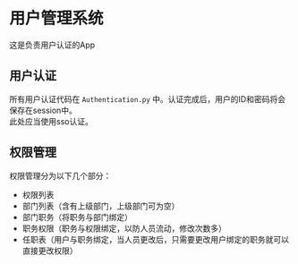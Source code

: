 # 用户管理系统
这是负责用户认证的App

## 用户认证
所有用户认证代码在 `Authentication.py` 中。认证完成后，用户的ID和密码将会保存在session中。  
此处应当使用sso认证。

## 权限管理  
权限管理分为以下几个部分：
- 权限列表
- 部门列表（含有上级部门，上级部门可为空）
- 部门职务（将职务与部门绑定）
- 职务权限（职务与权限绑定，以防人员流动，修改次数多）
- 任职表（用户与职务绑定，当人员更改后，只需要更改用户绑定的职务就可以直接更改权限）
